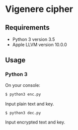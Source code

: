# Vigenere cipher
## Requirements
* Python 3 version 3.5
* Apple LLVM version 10.0.0

## Usage
### Python 3
On your console:
```sh
$ python3 enc.py
```
Input plain text and key.

```sh
$ python3 dec.py
```
Input encrypted text and key.
